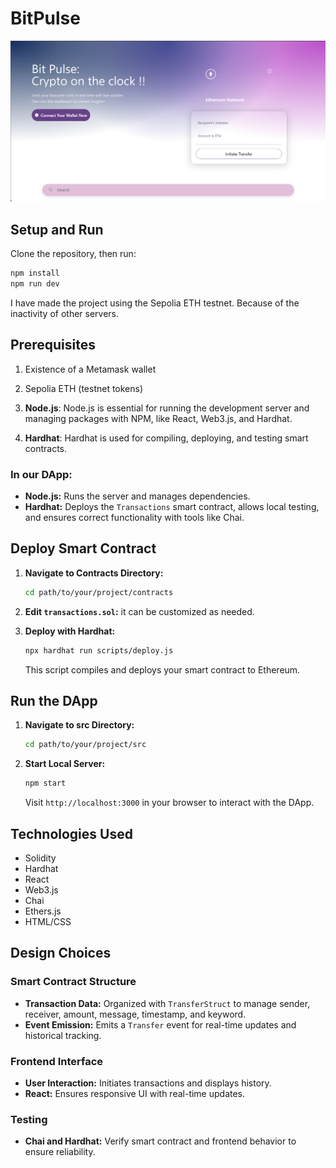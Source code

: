 
# BitPulse
![HomePage](image.png)

## Setup and Run
Clone the repository, then run:
```bash
npm install
npm run dev
```

I have made the project using the Sepolia ETH testnet. Because of the inactivity of other servers. 
## Prerequisites
1. Existence of a Metamask wallet
2.  Sepolia ETH (testnet tokens)
3.  **Node.js**:
Node.js is essential for running the development server and managing packages with NPM, like React, Web3.js, and Hardhat.

4. **Hardhat**:
Hardhat is used for compiling, deploying, and testing smart contracts.

### In our DApp:
- **Node.js:** Runs the server and manages dependencies.
- **Hardhat:** Deploys the `Transactions` smart contract, allows local testing, and ensures correct functionality with tools like Chai.

## Deploy Smart Contract

1. **Navigate to Contracts Directory:**
   ```bash
   cd path/to/your/project/contracts
   ```

2. **Edit `transactions.sol`:**
   it can be customized as needed.

3. **Deploy with Hardhat:**
   ```bash
   npx hardhat run scripts/deploy.js
   ```
   This script compiles and deploys your smart contract to Ethereum.

## Run the DApp

1. **Navigate to src Directory:**
   ```bash
   cd path/to/your/project/src
   ```

2. **Start Local Server:**
   ```bash
   npm start
   ```
   Visit `http://localhost:3000` in your browser to interact with the DApp.

## Technologies Used
- Solidity
- Hardhat
- React
- Web3.js
- Chai
- Ethers.js
- HTML/CSS

## Design Choices

### Smart Contract Structure
- **Transaction Data:** Organized with `TransferStruct` to manage sender, receiver, amount, message, timestamp, and keyword.
- **Event Emission:** Emits a `Transfer` event for real-time updates and historical tracking.

### Frontend Interface
- **User Interaction:** Initiates transactions and displays history.
- **React:** Ensures responsive UI with real-time updates.

### Testing
- **Chai and Hardhat:** Verify smart contract and frontend behavior to ensure reliability.

